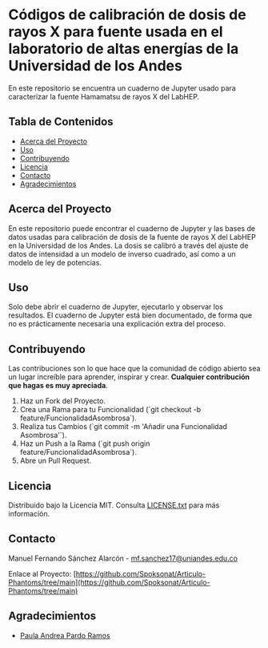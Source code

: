 # Códigos de calibración de dosis de rayos X para fuente usada en el laboratorio de altas energías de la Universidad de los Andes

En este repositorio se encuentra un cuaderno de Jupyter usado para caracterizar la fuente Hamamatsu de rayos X del LabHEP.

## Tabla de Contenidos

- [Acerca del Proyecto](#acerca-del-proyecto)
- [Uso](#uso)
- [Contribuyendo](#contribuyendo)
- [Licencia](#licencia)
- [Contacto](#contacto)
- [Agradecimientos](#agradecimientos)

## Acerca del Proyecto

En este repositorio puede encontrar el cuaderno de Jupyter y las bases de datos usadas para calibración de dosis de la fuente de rayos X del LabHEP
en la Universidad de los Andes. La dosis se calibró a través del ajuste de datos de intensidad a un modelo de inverso cuadrado, así como a un modelo
de ley de potencias. 

## Uso

Solo debe abrir el cuaderno de Jupyter, ejecutarlo y observar los resultados. El cuaderno de Jupyter está bien documentado, de forma que no es 
prácticamente necesaria una explicación extra del proceso.

## Contribuyendo

Las contribuciones son lo que hace que la comunidad de código abierto sea un lugar increíble para aprender, inspirar y crear. **Cualquier contribución que hagas es muy apreciada**.

1. Haz un Fork del Proyecto.
2. Crea una Rama para tu Funcionalidad (\`git checkout -b feature/FuncionalidadAsombrosa\`).
3. Realiza tus Cambios (\`git commit -m 'Añadir una Funcionalidad Asombrosa'\`).
4. Haz un Push a la Rama (\`git push origin feature/FuncionalidadAsombrosa\`).
5. Abre un Pull Request.

## Licencia

Distribuido bajo la Licencia MIT. Consulta [LICENSE.txt](LICENCE.txt) para más información.

## Contacto

Manuel Fernando Sánchez Alarcón  - mf.sanchez17@uniandes.edu.co

Enlace al Proyecto: [https://github.com/Spoksonat/Articulo-Phantoms/tree/main](https://github.com/Spoksonat/Articulo-Phantoms/tree/main)

## Agradecimientos

- [Paula Andrea Pardo Ramos](https://www.linkedin.com/in/paula-andrea-pardo-ramos/?originalSubdomain=co)
